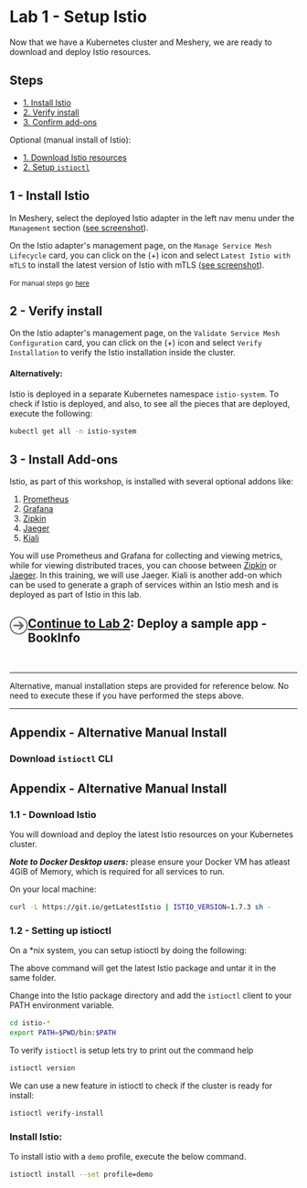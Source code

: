 # Lab 1 - Setup Istio

Now that we have a Kubernetes cluster and Meshery, we are ready to download and deploy Istio resources.

## Steps

- [1. Install Istio](#1)
- [2. Verify install](#2)
- [3. Confirm add-ons](#3)

Optional (manual install of Istio):

- [1. Download Istio resources](#1.1)
- [2. Setup `istioctl`](#1.2)

## <a name="1"></a> 1 - Install Istio

In Meshery, select the deployed Istio adapter in the left nav menu under the `Management` section ([see screenshot](https://raw.githubusercontent.com/leecalcote/istio-service-mesh-workshop/feature/blend-in-meshery/lab-1/img/meshery_management_istio.png)).

On the Istio adapter's management page, on the `Manage Service Mesh Lifecycle` card, you can click on the (+) icon and select `Latest Istio with mTLS` to install the latest version of Istio with mTLS ([see screenshot](https://raw.githubusercontent.com/leecalcote/istio-service-mesh-workshop/feature/blend-in-meshery/lab-1/img/meshery_management_istio-install.png)).

<small>For manual steps go [here](#appendix)</small>

## <a name="2"></a> 2 - Verify install

On the Istio adapter's management page, on the `Validate Service Mesh Configuration` card, you can click on the (+) icon and select `Verify Installation` to verify the Istio installation inside the cluster.

#### Alternatively:

Istio is deployed in a separate Kubernetes namespace `istio-system`. To check if Istio is deployed, and also, to see all the pieces that are deployed, execute the following:

```sh
kubectl get all -n istio-system
```

## <a name="3"></a> 3 - Install Add-ons

Istio, as part of this workshop, is installed with several optional addons like:

1. [Prometheus](https://prometheus.io/)
2. [Grafana](https://grafana.com/)
3. [Zipkin](https://zipkin.io/)
4. [Jaeger](https://www.jaegertracing.io/)
5. [Kiali](https://www.kiali.io/)

You will use Prometheus and Grafana for collecting and viewing metrics, while for viewing distributed traces, you can choose between [Zipkin](https://zipkin.io/) or [Jaeger](https://www.jaegertracing.io/). In this training, we will use Jaeger.
Kiali is another add-on which can be used to generate a graph of services within an Istio mesh and is deployed as part of Istio in this lab.

<h2>
  <a href="../lab-2/README.md">
  <img src="../img/go.svg" width="32" height="32" align="left" />
  Continue to Lab 2</a>: Deploy a sample app - BookInfo
</h2>

<br />
<hr />

Alternative, manual installation steps are provided for reference below. No need to execute these if you have performed the steps above.

<hr />

## <a name="appendix"></a> Appendix - Alternative Manual Install

### Download `istioctl` CLI

## <a name="appendix"></a> Appendix - Alternative Manual Install

### <a name="1.1"></a> 1.1 - Download Istio

You will download and deploy the latest Istio resources on your Kubernetes cluster.

**_Note to Docker Desktop users:_** please ensure your Docker VM has atleast 4GiB of Memory, which is required for all services to run.

On your local machine:

```sh
curl -L https://git.io/getLatestIstio | ISTIO_VERSION=1.7.3 sh -
```

### <a name="1.2"></a> 1.2 - Setting up istioctl

On a \*nix system, you can setup istioctl by doing the following:

The above command will get the latest Istio package and untar it in the same folder.

Change into the Istio package directory and add the `istioctl` client to your PATH environment variable.

```sh
cd istio-*
export PATH=$PWD/bin:$PATH
```

To verify `istioctl` is setup lets try to print out the command help

```sh
istioctl version
```

We can use a new feature in istioctl to check if the cluster is ready for install:

```sh
istioctl verify-install
```

### Install Istio:

To install istio with a `demo` profile, execute the below command.

```sh
istioctl install --set profile=demo
```
